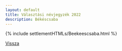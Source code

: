 ```yaml
---
layout: default
title: Választási névjegyzék 2022
description: Békéscsaba
---
```


{% include settlementHTMLs/Beekeescsaba.html %}

[Vissza](../)